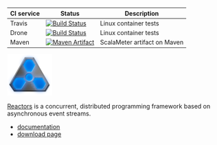 
CI service | Status | Description
-----------|--------|------------
Travis | [![Build Status](https://travis-ci.org/reactors-io/reactors.png?branch=master)](https://travis-ci.org/reactors-io/reactors) | Linux container tests
Drone | [![Build Status](http://ci.storm-enroute.com:443/api/badges/reactors-io/reactors/status.svg)](http://ci.storm-enroute.com:443/reactors-io/reactors) | Linux container tests
Maven | [![Maven Artifact](https://img.shields.io/maven-central/v/com.storm-enroute/reactors-io_2.11.svg)](http://mvnrepository.com/artifact/com.storm-enroute/reactors-io_2.11) | ScalaMeter artifact on Maven

<img src='reactress-title-96.png'></img>

[Reactors](http://reactors.io) is a concurrent, distributed programming framework based
on asynchronous event streams.

- [documentation](http://reactors.io/learn/)
- [download page](http://reactors.io/download/)
